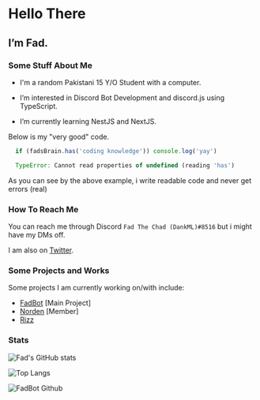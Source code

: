# Hello There
## I’m Fad.

### Some Stuff About Me
- I'm a random Pakistani 15 Y/O Student with a computer. 

- I’m interested in Discord Bot Development and discord.js using TypeScript.

- I’m currently learning NestJS and NextJS.

Below is my "very good" code.

```js
  if (fadsBrain.has('coding knowledge')) console.log('yay')

  TypeError: Cannot read properties of undefined (reading 'has')
```

As you can see by the above example, i write readable code and never get errors (real)

### How To Reach Me
You can reach me through Discord `Fad The Chad (DankML)#8516` but i might have my DMs off. 

I am also on [Twitter](https://twitter.com/DankML_Pk).

### Some Projects and Works
Some projects I am currently working on/with include:

- [FadBot](https://github.com/FadTheChad/FadBot) [Main Project]
- [Norden](https://github.com/TeamNorden) [Member]
- [Rizz](https://github.com/Rizz)

### Stats
  ![Fad's GitHub stats](https://github-readme-stats.vercel.app/api?username=FadTheChad&show_icons=true&theme=dark&count_private=true)

  ![Top Langs](https://github-readme-stats.vercel.app/api/top-langs/?username=FadTheChad&theme=dark&count_private=true&layout=compact)

  ![FadBot Github](https://github-readme-stats.vercel.app/api/pin/?username=FadTheChad&repo=FadBot&theme=dark)
<!---
FadTheChad/FadTheChad is a ✨ special ✨ repository because its `README.md` (this file) appears on your GitHub profile.
You can click the Preview link to take a look at your changes.
--->
